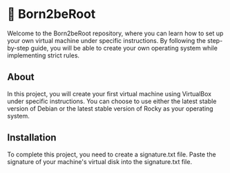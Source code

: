 # 🤖 Born2beRoot

Welcome to the Born2beRoot repository, where you can learn how to set up your own virtual machine under specific instructions. By following the step-by-step guide, you will be able to create your own operating system while implementing strict rules.

## About

In this project, you will create your first virtual machine using VirtualBox under specific instructions. You can choose to use either the latest stable version of Debian or the latest stable version of Rocky as your operating system.

## Installation

To complete this project, you need to create a signature.txt file. Paste the signature of your machine's virtual disk into the signature.txt file.
